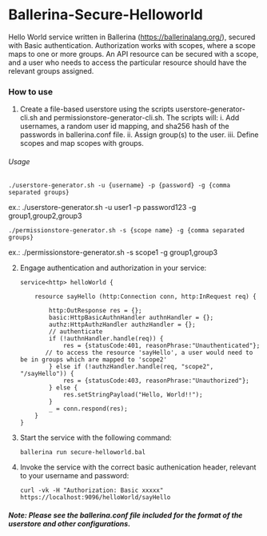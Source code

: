 # Ballerina-Secure-Helloworld
Hello World service written in Ballerina (https://ballerinalang.org/), secured with Basic authentication. 
Authorization works with scopes, where a scope maps to one or more groups. An API resource can be secured with a scope, 
and a user who needs to access the particular resource should have the relevant groups assigned. 

### How to use
1. Create a file-based userstore using the scripts userstore-generator-cli.sh and permissionstore-generator-cli.sh. 
   The scripts will:
	i. Add usernames, a random user id mapping, and sha256 hash of the passwords in ballerina.conf file.
        ii. Assign group(s) to the user.
	iii. Define scopes and map scopes with groups.

###### Usage
   ```
   ./userstore-generator.sh -u {username} -p {password} -g {comma separated groups} 
   ```
   ex.: ./userstore-generator.sh -u user1 -p password123 -g group1,group2,group3

   ```
   ./permissionstore-generator.sh -s {scope name} -g {comma separated groups}
   ```
   ex.: ./permissionstore-generator.sh -s scope1 -g group1,group3

2. Engage authentication and authorization in your service:
   ```
   service<http> helloWorld {

       resource sayHello (http:Connection conn, http:InRequest req) {

           http:OutResponse res = {};
           basic:HttpBasicAuthnHandler authnHandler = {};
           authz:HttpAuthzHandler authzHandler = {};
           // authenticate
           if (!authnHandler.handle(req)) {
               res = {statusCode:401, reasonPhrase:"Unauthenticated"};
	      // to access the resource 'sayHello', a user would need to be in groups which are mapped to 'scope2'
           } else if (!authzHandler.handle(req, "scope2", "/sayHello")) {
               res = {statusCode:403, reasonPhrase:"Unauthorized"};
           } else {
               res.setStringPayload("Hello, World!!");
           }
           _ = conn.respond(res);
       }
   }
   ```
3. Start the service with the following command:
   ```
   ballerina run secure-helloworld.bal
   ```
4. Invoke the service with the correct basic authenication header, relevant to your username and password:
   ```
   curl -vk -H "Authorization: Basic xxxxx" https://localhost:9096/helloWorld/sayHello
   ```   
##### Note: Please see the ballerina.conf file included for the format of the userstore and other configurations.
